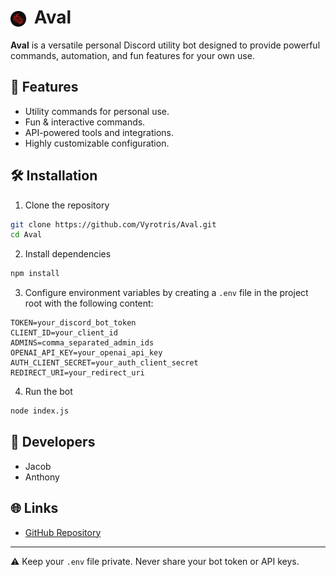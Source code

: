 # <img src="https://raw.githubusercontent.com/Vyrotris/assets/refs/heads/main/avalcircle.png" width="25" style="vertical-align:middle; margin-right:6px;"> Aval
**Aval** is a versatile personal Discord utility bot designed to provide powerful commands, automation, and fun features for your own use.

## 📌 Features
- Utility commands for personal use.
- Fun & interactive commands.
- API-powered tools and integrations.
- Highly customizable configuration.

## 🛠 Installation
1. Clone the repository
```bash
git clone https://github.com/Vyrotris/Aval.git
cd Aval
```
2. Install dependencies
```bash
npm install
```
3. Configure environment variables by creating a `.env` file in the project root with the following content:
```env
TOKEN=your_discord_bot_token
CLIENT_ID=your_client_id
ADMINS=comma_separated_admin_ids
OPENAI_API_KEY=your_openai_api_key
AUTH_CLIENT_SECRET=your_auth_client_secret
REDIRECT_URI=your_redirect_uri
```
4. Run the bot
```bash
node index.js
```

## 🤝 Developers
- Jacob
- Anthony

## 🌐 Links
- [GitHub Repository](https://github.com/Vyrotris/Aval)

---
⚠️ Keep your `.env` file private. Never share your bot token or API keys.
